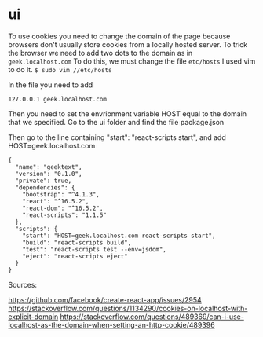 # ui
To use cookies you need to change the domain of the page because browsers don't usually store cookies from a locally hosted server. To trick the browser we need to add two dots to the domain as in ```geek.localhost.com```
To do this, we must change the file ```etc/hosts``` I used vim to do it.
```$ sudo vim //etc/hosts```

In the file you need to add
```
127.0.0.1 geek.localhost.com
```
Then you need to set the envrionment variable HOST equal to the domain that we specified. Go to the ui folder and find the file package.json

Then go to the line containing "start": "react-scripts start", and add HOST=geek.localhost.com
```
{
  "name": "geektext",
  "version": "0.1.0",
  "private": true,
  "dependencies": {
    "bootstrap": "^4.1.3",
    "react": "^16.5.2",
    "react-dom": "^16.5.2",
    "react-scripts": "1.1.5"
  },
  "scripts": {
    "start": "HOST=geek.localhost.com react-scripts start",
    "build": "react-scripts build",
    "test": "react-scripts test --env=jsdom",
    "eject": "react-scripts eject"
  }
}
```


Sources:

https://github.com/facebook/create-react-app/issues/2954
https://stackoverflow.com/questions/1134290/cookies-on-localhost-with-explicit-domain
https://stackoverflow.com/questions/489369/can-i-use-localhost-as-the-domain-when-setting-an-http-cookie/489396
